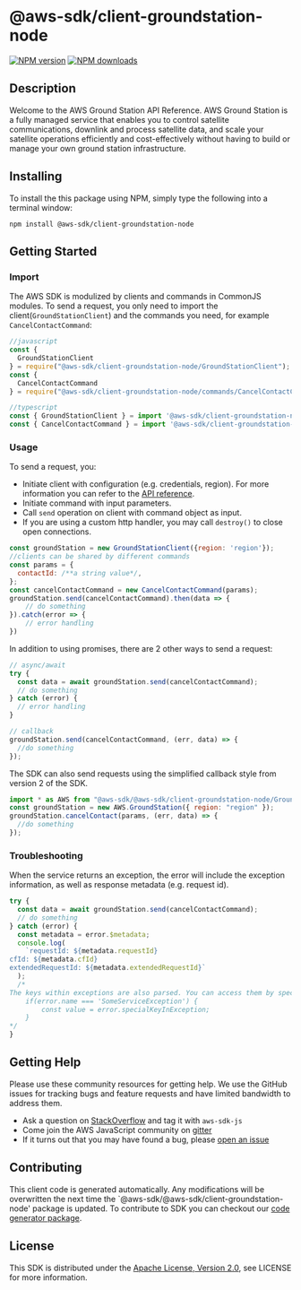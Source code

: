 # @aws-sdk/client-groundstation-node

[![NPM version](https://img.shields.io/npm/v/@aws-sdk/client-groundstation-node/preview.svg)](https://www.npmjs.com/package/@aws-sdk/client-groundstation-node)
[![NPM downloads](https://img.shields.io/npm/dm/@aws-sdk/client-groundstation-node.svg)](https://www.npmjs.com/package/@aws-sdk/client-groundstation-node)

## Description

<p>Welcome to the AWS Ground Station API Reference. AWS Ground Station is a fully managed service that
      enables you to control satellite communications, downlink and process satellite data, and
      scale your satellite operations efficiently and cost-effectively without having
      to build or manage your own ground station infrastructure.</p>

## Installing

To install the this package using NPM, simply type the following into a terminal window:

```
npm install @aws-sdk/client-groundstation-node
```

## Getting Started

### Import

The AWS SDK is modulized by clients and commands in CommonJS modules. To send a request, you only need to import the client(`GroundStationClient`) and the commands you need, for example `CancelContactCommand`:

```javascript
//javascript
const {
  GroundStationClient
} = require("@aws-sdk/client-groundstation-node/GroundStationClient");
const {
  CancelContactCommand
} = require("@aws-sdk/client-groundstation-node/commands/CancelContactCommand");
```

```javascript
//typescript
const { GroundStationClient } = import '@aws-sdk/client-groundstation-node/GroundStationClient';
const { CancelContactCommand } = import '@aws-sdk/client-groundstation-node/commands/CancelContactCommand';
```

### Usage

To send a request, you:

- Initiate client with configuration (e.g. credentials, region). For more information you can refer to the [API reference][].
- Initiate command with input parameters.
- Call `send` operation on client with command object as input.
- If you are using a custom http handler, you may call `destroy()` to close open connections.

```javascript
const groundStation = new GroundStationClient({region: 'region'});
//clients can be shared by different commands
const params = {
  contactId: /**a string value*/,
};
const cancelContactCommand = new CancelContactCommand(params);
groundStation.send(cancelContactCommand).then(data => {
    // do something
}).catch(error => {
    // error handling
})
```

In addition to using promises, there are 2 other ways to send a request:

```javascript
// async/await
try {
  const data = await groundStation.send(cancelContactCommand);
  // do something
} catch (error) {
  // error handling
}
```

```javascript
// callback
groundStation.send(cancelContactCommand, (err, data) => {
  //do something
});
```

The SDK can also send requests using the simplified callback style from version 2 of the SDK.

```javascript
import * as AWS from "@aws-sdk/@aws-sdk/client-groundstation-node/GroundStation";
const groundStation = new AWS.GroundStation({ region: "region" });
groundStation.cancelContact(params, (err, data) => {
  //do something
});
```

### Troubleshooting

When the service returns an exception, the error will include the exception information, as well as response metadata (e.g. request id).

```javascript
try {
  const data = await groundStation.send(cancelContactCommand);
  // do something
} catch (error) {
  const metadata = error.$metadata;
  console.log(
    `requestId: ${metadata.requestId}
cfId: ${metadata.cfId}
extendedRequestId: ${metadata.extendedRequestId}`
  );
  /*
The keys within exceptions are also parsed. You can access them by specifying exception names:
    if(error.name === 'SomeServiceException') {
        const value = error.specialKeyInException;
    }
*/
}
```

## Getting Help

Please use these community resources for getting help. We use the GitHub issues for tracking bugs and feature requests and have limited bandwidth to address them.

- Ask a question on [StackOverflow](https://stackoverflow.com/questions/tagged/aws-sdk-js) and tag it with `aws-sdk-js`
- Come join the AWS JavaScript community on [gitter](https://gitter.im/aws/aws-sdk-js-v3)
- If it turns out that you may have found a bug, please [open an issue](https://github.com/aws/aws-sdk-js-v3/issues)

## Contributing

This client code is generated automatically. Any modifications will be overwritten the next time the `@aws-sdk/@aws-sdk/client-groundstation-node' package is updated. To contribute to SDK you can checkout our [code generator package][].

## License

This SDK is distributed under the
[Apache License, Version 2.0](http://www.apache.org/licenses/LICENSE-2.0),
see LICENSE for more information.

[code generator package]: https://github.com/aws/aws-sdk-js-v3/tree/master/packages/service-types-generator
[api reference]: https://docs.aws.amazon.com/AWSJavaScriptSDK/latest/
